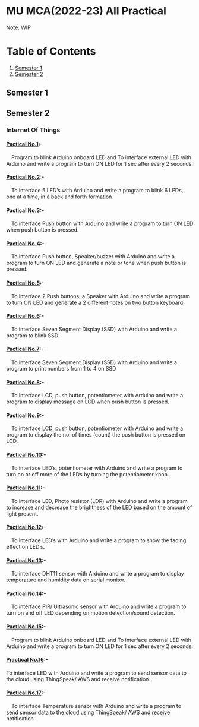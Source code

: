 # MU MCA(2022-23) All Practical
Note: WIP
# Table of Contents
1. [Semester 1](#semester-1)
2. [Semester 2](#semester-2)

## Semester 1

## Semester 2
### Internet Of Things
#### [Pactical No.1](https://www.tinkercad.com/things/2qxyQHsqtsz-practical-1):-
&emsp;Program to blink Arduino onboard LED and To interface external LED with Arduino and write a program to turn ON LED for 1 sec after every 2 seconds.
#### [Pactical No.2](https://www.tinkercad.com/things/1J0ZW4BZPME-practical-2):-
&emsp;To interface 5 LED’s with Arduino and write a program to blink 6 LEDs, one at a time, in a back and forth formation
#### [Pactical No.3](https://www.tinkercad.com/things/9uUrnFw5NBH-practical-3):-
&emsp;To interface Push button with Arduino and write a program to turn ON LED when push button is pressed.
#### [Pactical No.4](https://www.tinkercad.com/things/fEmS3dTc8Ed-practical-4):-
&emsp;To interface Push button, Speaker/buzzer with Arduino and write a program to turn ON LED and generate a note or tone when push button is pressed.
#### [Pactical No.5](https://www.tinkercad.com/things/klLURyo6VRD-practical-5):-
&emsp;To interface 2 Push buttons, a Speaker with Arduino and write a program to turn ON LED and generate a 2 different notes on two button keyboard.
#### [Pactical No.6](https://www.tinkercad.com/things/6coPRGRdPxN-practical-6):-
&emsp;To interface Seven Segment Display (SSD) with Arduino and write a program to blink SSD.
#### [Pactical No.7](https://www.tinkercad.com/things/iuR4E2fxnUP-practical-7):-
&emsp;To interface Seven Segment Display (SSD) with Arduino and write a program to
print numbers from 1 to 4 on SSD
#### [Pactical No.8](https://www.tinkercad.com/things/h37jV22XSOJ-practical-8):-
&emsp;To interface LCD, push button, potentiometer with Arduino and write a program to display message on LCD when push button is pressed.
#### [Pactical No.9](https://www.tinkercad.com/things/jm9lMBBKL0Z-practical-9):-
&emsp;To interface LCD, push button, potentiometer with Arduino and write a program to display the no. of times (count) the push button is pressed on LCD.
#### [Pactical No.10](https://www.tinkercad.com/things/fs9agiEeeYT-practical-10):-
&emsp;To interface LED’s, potentiometer with Arduino and write a program to turn on or off more of the LEDs by turning the potentiometer knob.
#### [Pactical No.11](https://www.tinkercad.com/things/lkbjSKdekCz-practical-11):-
&emsp;To interface LED, Photo resistor (LDR) with Arduino and write a program to increase and decrease the brightness of the LED based on the amount of light present.
#### [Pactical No.12](https://www.tinkercad.com/things/cxCYsXksDL4-practical-12):-
&emsp;To interface LED’s with Arduino and write a program to show the fading effect on LED’s.
#### [Pactical No.13](https://www.tinkercad.com/things/cuFEe4eo1ks-practical-13):-
&emsp;To interface DHT11 sensor with Arduino and write a program to display temperature and humidity data on serial monitor.
#### [Pactical No.14](https://www.tinkercad.com/things/2PAC3r6nS7t-practical-14):-
&emsp;To interface PIR/ Ultrasonic sensor with Arduino and write a program to turn on and off LED depending on motion detection/sound detection.
#### [Pactical No.15](https://www.tinkercad.com/things/7ybnd77gunX-practical-15):-
&emsp;Program to blink Arduino onboard LED and To interface external LED with Arduino and write a program to turn ON LED for 1 sec after every 2 seconds.
#### [Practical No.16](https://www.tinkercad.com/things/5DzL2Xtz4vY):-
To interface LED with Arduino and write a program to send sensor data to the cloud using ThingSpeak/ AWS and receive notification.
#### [Pactical No.17](https://www.tinkercad.com/things/jzIzgFdH9RI-practical-17):-
&emsp;To interface Temperature sensor with Arduino and write a program to send sensor data to the cloud using ThingSpeak/ AWS and receive notification.


